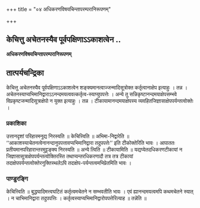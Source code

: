 +++
title = "०४ अधिकरणविषयचिन्तापरम्परानिरूपणम्"

+++


## केचित्तु अचेतनस्यैव पूर्वपक्षिणाऽऽकाशत्वेन ..

**अधिकरणविषयचिन्तापरम्परानिरूपणम्**

## **तात्पर्यचन्द्रिका**

केचित्तु अचेतनस्यैव पूर्वपक्षिणाऽऽकाशत्वेन शङ्क्यमानत्वाज्जन्मादिसूत्रोक्त कर्तृत्वानाक्षेप इत्याहुः । तन्न । अचेतनस्याप्यभिमानिद्वाराऽऽनन्दमयत्ववत्कर्तृत्व-स्याप्युपपत्तेः । अन्ये तु सन्निकृष्टानन्दमयाक्षेपसम्भवे विप्रकृष्टजन्मादिसूत्राक्षेपो न युक्त इत्याहुः । तन्न । टीकायामानन्दमयाक्षेपस्य व्यवहितजिज्ञासाक्षेपपर्यन्तत्वोक्तेः ।

### **प्रकाशिका**

उत्तानदृशां परिहारमनूद्य निरस्यति ॥ केचित्त्विति ॥ अभिमा-निद्वारेति ॥ ‘‘आकाशस्याचेतनत्वेनानन्दानुपपत्तावप्यभिमानिद्वारा तदुपपत्तेः’’ इति टीकोक्तेरिति भावः । आपाततः प्रतीयमानपरिहारान्तरमुट्टङ्क्य निरस्यति ॥ अन्ये त्विति ॥ टीकायामिति ॥ यद्यप्येतदधिकरणटीकायां न जिज्ञासासूत्राक्षेपपर्यन्तत्वोक्तिरस्ति तथाप्यन्तरधिकरणादौ तत्र तत्र टीकायां तदाक्षेपपर्यन्तत्वोक्तेरनुक्तिस्थलेऽपि तदाक्षेप-पर्यन्तत्वमभिप्रेतमिति भावः ।

### **पाण्डुरङ्गि**

केचित्त्विति ॥ बुद्ध्यादिमत्त्वघटितं कर्तृत्वमचेतने न सम्भवतीति भावः । एवं ह्यानन्दमयत्वमपि कथमचेतने स्यात् । न चाभिमानिद्वारा तदुपपत्तिः । कर्तृत्वस्याप्यभिमानिद्वारोपपत्तेरित्याह ॥ तन्नेति ॥

